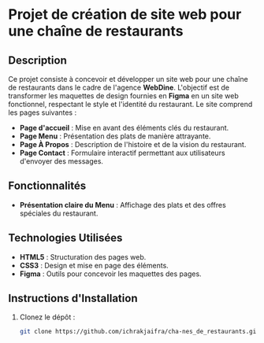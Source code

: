 # Projet de création de site web pour une chaîne de restaurants

## Description

Ce projet consiste à concevoir et développer un site web pour une chaîne de restaurants dans le cadre de l'agence **WebDine**. L'objectif est de transformer les maquettes de design fournies en **Figma** en un site web fonctionnel, respectant le style et l'identité du restaurant. Le site comprend les pages suivantes :
- **Page d'accueil** : Mise en avant des éléments clés du restaurant.
- **Page Menu** : Présentation des plats de manière attrayante.
- **Page À Propos** : Description de l'histoire et de la vision du restaurant.
- **Page Contact** : Formulaire interactif permettant aux utilisateurs d'envoyer des messages.

## Fonctionnalités
- **Présentation claire du Menu** : Affichage des plats et des offres spéciales du restaurant.

## Technologies Utilisées

- **HTML5** : Structuration des pages web.
- **CSS3** : Design et mise en page des éléments.
- **Figma** : Outils pour concevoir les maquettes des pages.

## Instructions d'Installation

1. Clonez le dépôt :
   ```bash
   git clone https://github.com/ichrakjaifra/cha-nes_de_restaurants.git
